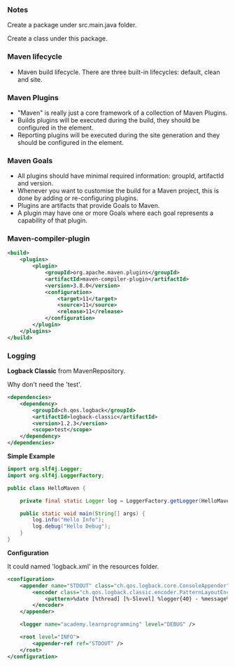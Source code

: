 ### Notes

Create a package under src.main.java folder.

Create a class under this package.



### Maven lifecycle

+ Maven build lifecycle. There are three built-in lifecycles: default, clean and site.



### Maven Plugins

+ "Maven" is really just a core framework of a collection of Maven Plugins.
+ Builds plugins will be executed during the build, they should be configured in the <build /> element.
+ Reporting plugins will be executed during the site generation and they should be configured in the <reporting /> element.



### Maven Goals

+ All plugins should have minimal required information: groupId, artifactId and version.
+ Whenever you want to customise the build for a Maven project, this is done by adding or re-configuring plugins.
+ Plugins are artifacts that provide Goals to Maven.
+ A plugin may have one or more Goals where each goal represents a capability of that plugin.



### Maven-compiler-plugin

```xml
<build>
    <plugins>
        <plugin>
            <groupId>org.apache.maven.plugins</groupId>
            <artifactId>maven-compiler-plugin</artifactId>
            <version>3.8.0</version>
            <configuration>
                <target>11</target>
                <source>11</source>
                <release>11</release>
            </configuration>
        </plugin>
    </plugins>
</build>
```



### Logging

**Logback Classic** from MavenRepository.

Why don't need the '<scope>test</scope>'.

```xml
<dependencies>
	<dependency>
    	<groupId>ch.qos.logback</groupId>
        <artifactId>logback-classic</artifactId>
        <version>1.2.3</version>
        <scope>test</scope>
    </dependency>
</dependencies>
```



**Simple Example**

```java
import org.slf4j.Logger;
import org.slf4j.LoggerFactory;

public class HelloMaven {

    private final static Logger log = LoggerFactory.getLogger(HelloMaven.class);

    public static void main(String[] args) {
        log.info("Hello Info");
        log.debug("Hello Debug");
    }
}
```



**Configuration**

It could named 'logback.xml' in the resources folder.

```xml
<configuration>
    <appender name="STDOUT" class="ch.qos.logback.core.ConsoleAppender">
        <encoder class="ch.qos.logback.classic.encoder.PatternLayoutEncoder">
            <pattern>%date [%thread] [%-5level] %logger{40} - %message%n</pattern>
        </encoder>
    </appender>

    <logger name="academy.learnprogramming" level="DEBUG" />

    <root level="INFO">
        <appender-ref ref="STDOUT" />
    </root>
</configuration>
```

